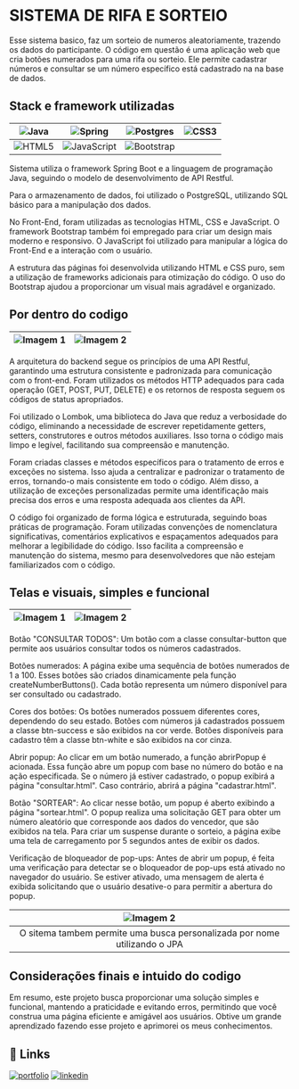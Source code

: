 
# SISTEMA DE RIFA E SORTEIO

Esse sistema basico, faz um sorteio de numeros aleatoriamente, trazendo os dados do participante.
O código em questão é uma aplicação web que cria botões numerados para uma rifa ou sorteio. Ele permite cadastrar números e consultar se um número específico está cadastrado na na base de dados.
## Stack e framework utilizadas



| ![Java](https://img.shields.io/badge/java-%23ED8B00.svg?style=for-the-badge&logo=openjdk&logoColor=white) | ![Spring](https://img.shields.io/badge/spring-%236DB33F.svg?style=for-the-badge&logo=spring&logoColor=white) | ![Postgres](https://img.shields.io/badge/postgres-%23316192.svg?style=for-the-badge&logo=postgresql&logoColor=white) | ![CSS3](https://img.shields.io/badge/css3-%231572B6.svg?style=for-the-badge&logo=css3&logoColor=white) |
| --- | --- | --- | --- |
| ![HTML5](https://img.shields.io/badge/html5-%23E34F26.svg?style=for-the-badge&logo=html5&logoColor=white) | ![JavaScript](https://img.shields.io/badge/javascript-%23323330.svg?style=for-the-badge&logo=javascript&logoColor=%23F7DF1E) | ![Bootstrap](https://img.shields.io/badge/bootstrap-%238511FA.svg?style=for-the-badge&logo=bootstrap&logoColor=white) | |

Sistema utiliza o framework Spring Boot e a linguagem de programação Java, seguindo o modelo de desenvolvimento de API Restful.

Para o armazenamento de dados, foi utilizado o PostgreSQL, utilizando SQL básico para a manipulação dos dados.

No Front-End, foram utilizadas as tecnologias HTML, CSS e JavaScript. O framework Bootstrap também foi empregado para criar um design mais moderno e responsivo. O JavaScript foi utilizado para manipular a lógica do Front-End e a interação com o usuário.

A estrutura das páginas foi desenvolvida utilizando HTML e CSS puro, sem a utilização de frameworks adicionais para otimização do código. O uso do Bootstrap ajudou a proporcionar um visual mais agradável e organizado.

## Por dentro do codigo

| ![Imagem 1](https://i.imgur.com/LJRZOo9.png) | ![Imagem 2](https://i.imgur.com/SJ3jSI5.png) |
| --- | --- |


A arquitetura do backend segue os princípios de uma API Restful, garantindo uma estrutura consistente e padronizada para comunicação com o front-end. Foram utilizados os métodos HTTP adequados para cada operação (GET, POST, PUT, DELETE) e os retornos de resposta seguem os códigos de status apropriados.

Foi utilizado o Lombok, uma biblioteca do Java que reduz a verbosidade do código, eliminando a necessidade de escrever repetidamente getters, setters, construtores e outros métodos auxiliares. Isso torna o código mais limpo e legível, facilitando sua compreensão e manutenção.

Foram criadas classes e métodos específicos para o tratamento de erros e exceções no sistema. Isso ajuda a centralizar e padronizar o tratamento de erros, tornando-o mais consistente em todo o código. Além disso, a utilização de exceções personalizadas permite uma identificação mais precisa dos erros e uma resposta adequada aos clientes da API.

O código foi organizado de forma lógica e estruturada, seguindo boas práticas de programação. Foram utilizadas convenções de nomenclatura significativas, comentários explicativos e espaçamentos adequados para melhorar a legibilidade do código. Isso facilita a compreensão e manutenção do sistema, mesmo para desenvolvedores que não estejam familiarizados com o código.
## Telas e visuais, simples e funcional


| ![Imagem 1](https://i.imgur.com/Fm3G0Tt.png) | ![Imagem 2](https://i.imgur.com/ULPP4r5.png) |
| :------------------------------------------: | :------------------------------------------: |


Botão "CONSULTAR TODOS": Um botão com a classe consultar-button que permite aos usuários consultar todos os números cadastrados.

Botões numerados: A página exibe uma sequência de botões numerados de 1 a 100. Esses botões são criados dinamicamente pela função createNumberButtons(). Cada botão representa um número disponível para ser consultado ou cadastrado.

Cores dos botões: Os botões numerados possuem diferentes cores, dependendo do seu estado. Botões com números já cadastrados possuem a classe btn-success e são exibidos na cor verde. Botões disponíveis para cadastro têm a classe btn-white e são exibidos na cor cinza.

Abrir popup: Ao clicar em um botão numerado, a função abrirPopup é acionada. Essa função abre um popup com base no número do botão e na ação especificada. Se o número já estiver cadastrado, o popup exibirá a página "consultar.html". Caso contrário, abrirá a página "cadastrar.html".

Botão "SORTEAR": Ao clicar nesse botão, um popup é aberto exibindo a página "sortear.html". O popup realiza uma solicitação GET para obter um número aleatório que corresponde aos dados do vencedor, que são exibidos na tela. Para criar um suspense durante o sorteio, a página exibe uma tela de carregamento por 5 segundos antes de exibir os dados.

Verificação de bloqueador de pop-ups: Antes de abrir um popup, é feita uma verificação para detectar se o bloqueador de pop-ups está ativado no navegador do usuário. Se estiver ativado, uma mensagem de alerta é exibida solicitando que o usuário desative-o para permitir a abertura do popup.

|![Imagem 2](https://i.imgur.com/27BAibF.png)  |
| :---: |
| O sitema tambem permite uma busca personalizada por nome utilizando o JPA |





## Considerações finais e intuido do codigo

Em resumo, este projeto busca proporcionar uma solução simples e funcional, mantendo a praticidade e evitando erros, permitindo que você construa uma página eficiente e amigável aos usuários. Obtive um grande aprendizado fazendo esse projeto e aprimorei os meus conhecimentos.

## 🔗 Links
[![portfolio](https://img.shields.io/badge/my_portfolio-000?style=for-the-badge&logo=ko-fi&logoColor=white)](https://github.com/DenilsonFerreira7)
[![linkedin](https://img.shields.io/badge/linkedin-0A66C2?style=for-the-badge&logo=linkedin&logoColor=white)](https://www.linkedin.com/in/denilson-ferreira-dos-santos-2a994b215/)



